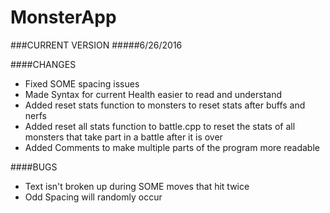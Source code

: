 # MonsterApp

###CURRENT VERSION
#####6/26/2016

####CHANGES
- Fixed SOME spacing issues
- Made Syntax for current Health easier to read and understand
- Added reset stats function to monsters to reset stats after buffs and nerfs
- Added reset all stats function to battle.cpp to reset the stats of all monsters that take part in a battle after it is over
- Added Comments to make multiple parts of the program more readable

####BUGS
- Text isn't broken up during SOME moves that hit twice
- Odd Spacing will randomly occur


